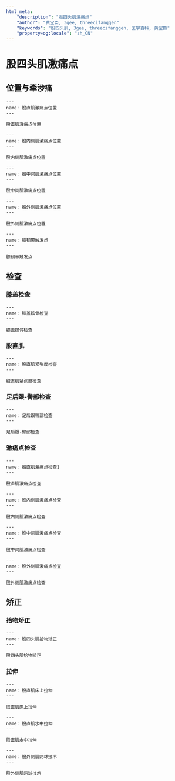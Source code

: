 ```yaml
---
html_meta:
    "description": "股四头肌激痛点"
    "author": "黄宝臣, 3gee, threecifanggen"
    "keywords": "股四头肌, 3gee, threecifanggen, 医学百科, 黄宝臣"
    "property=og:locale": "zh_CN"
---
```

# 股四头肌激痛点

## 位置与牵涉痛

```{figure} /_static/img/2022-01-31-11-19-17.png
---
name: 股直肌激痛点位置
---

股直肌激痛点位置
```

```{figure} /_static/img/2022-01-31-11-20-15.png
---
name: 股内侧肌激痛点位置
---

股内侧肌激痛点位置
```

```{figure} /_static/img/2022-01-31-11-21-03.png
---
name: 股中间肌激痛点位置
---

股中间肌激痛点位置
```

```{figure} /_static/img/2022-01-31-11-21-55.png
---
name: 股外侧肌激痛点位置
---

股外侧肌激痛点位置
```

```{figure} /_static/img/2022-01-31-11-22-56.png
---
name: 膝韧带触发点
---

膝韧带触发点
```

## 检查

### 膝盖检查

```{figure} /_static/img/2022-01-31-11-24-06.png
---
name: 膝盖髌骨检查
---

膝盖髌骨检查
```

### 股直肌

```{figure} /_static/img/2022-01-31-11-25-08.png
---
name: 股直肌紧张度检查
---

股直肌紧张度检查
```

### 足后跟-臀部检查

```{figure} /_static/img/2022-01-31-11-26-25.png
---
name: 足后跟臀部检查
---

足后跟-臀部检查
```

### 激痛点检查

```{figure} /_static/img/2022-01-31-11-27-28.png
---
name: 股直肌激痛点检查1
---

股直肌激痛点检查
```

```{figure} /_static/img/2022-01-31-11-28-19.png
---
name: 股内侧肌激痛点检查
---

股内侧肌激痛点检查
```

```{figure} /_static/img/2022-01-31-11-28-52.png
---
name: 股中间肌激痛点检查
---

股中间肌激痛点检查
```

```{figure} /_static/img/2022-01-31-11-29-40.png
---
name: 股外侧肌激痛点检查
---

股外侧肌激痛点检查
```

## 矫正

### 拾物矫正

```{figure} /_static/img/2022-01-31-11-30-53.png
---
name: 股四头肌拾物矫正
---

股四头肌拾物矫正
```

### 拉伸

```{figure} /_static/img/2022-01-31-11-32-24.png
---
name: 股直肌床上拉伸
---

股直肌床上拉伸
```

```{figure} /_static/img/2022-01-31-11-33-43.png
---
name: 股直肌水中拉伸
---

股直肌水中拉伸
```

```{figure} /_static/img/2022-01-31-11-34-17.png
---
name: 股外侧肌网球技术
---

股外侧肌网球技术
```